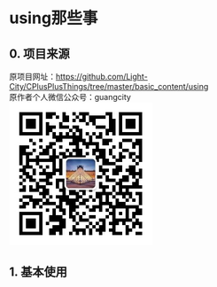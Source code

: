 # using那些事

## 0. 项目来源

原项目网址：<https://github.com/Light-City/CPlusPlusThings/tree/master/basic_content/using>  
原作者个人微信公众号：guangcity  
![guangcity](https://github.com/Vuean/CPlusPlusThings/blob/master/basic_content/8.%20vptr_vtable/img/wechat.jpg)

## 1. 基本使用